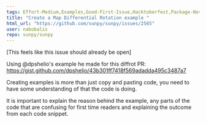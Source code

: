 ```yaml
---
tags: Effort-Medium,Examples,Good-First-Issue,Hacktoberfest,Package-Novice,Priority-Low,physics
title: "Create a Map Differential Rotation example "
html_url: "https://github.com/sunpy/sunpy/issues/2565"
user: nabobalis
repo: sunpy/sunpy
---
```


[This feels like this issue should already be open]

Using @dpshelio's example he made for this diffrot PR:
https://gist.github.com/dpshelio/43b301ff7418f569adadda495c3487a7

Creating examples is more than just copy and pasting code, you need to have some understanding of that the code is doing.

It is important to explain the reason behind the example, any parts of the code that are confusing for first time readers and explaining the outcome from each code snippet. 